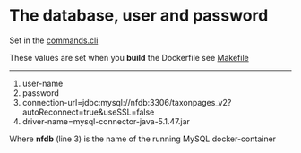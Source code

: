 # The database, user and password
Set in the [commands.cli](https://github.com/naturforskaren-se/docker-naturforskaren/blob/main/docker/wildfly-custom/customization/commands.cli)

These values are set when you **build** the Dockerfile see [Makefile](https://github.com/naturforskaren-se/docker-naturforskaren/blob/main/docker/Makefile)
************
1. user-name
2. password
3. connection-url=jdbc:mysql://nfdb:3306/taxonpages_v2?autoReconnect=true&useSSL=false
4. driver-name=mysql-connector-java-5.1.47.jar


Where **nfdb** (line 3) is the name of the running MySQL docker-container

